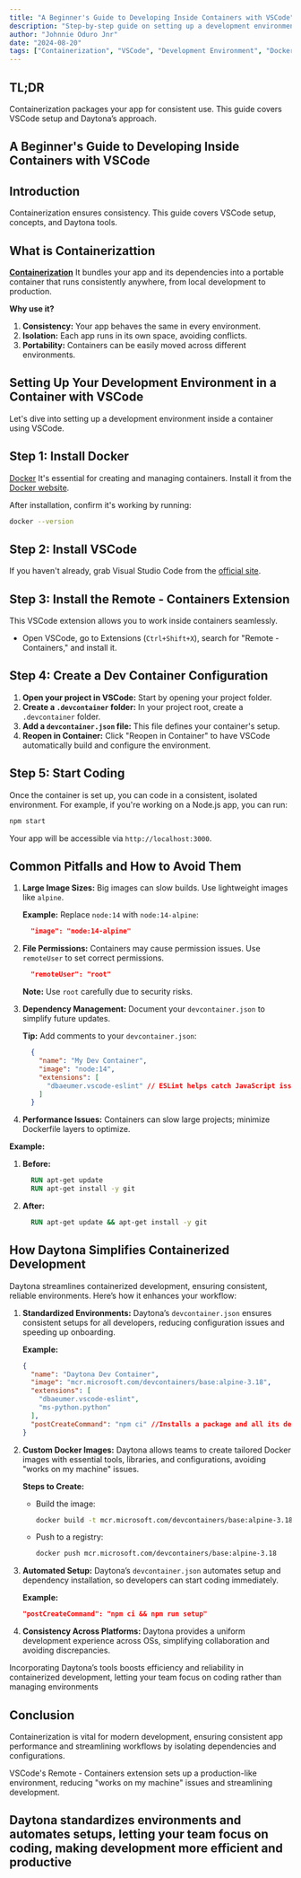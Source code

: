 ```yaml
---
title: "A Beginner's Guide to Developing Inside Containers with VSCode"
description: "Step-by-step guide on setting up a development environment inside a container using VSCode. Learn the basics of containerization, common pitfalls, and how Daytona does it"
author: "Johnnie Oduro Jnr"
date: "2024-08-20"
tags: ["Containerization", "VSCode", "Development Environment", "Docker", "Daytona"] 
---
```


TL;DR
--------

Containerization packages your app for consistent use. This guide covers VSCode setup and Daytona’s approach.

A Beginner's Guide to Developing Inside Containers with VSCode
---------------------------------------------------------------

Introduction
---------------

Containerization ensures consistency. This guide covers VSCode setup, concepts, and Daytona tools.

What is Containerizattion
--------------------------

**[Containerization](https://www.daytona.io/definitions/c/containerization)** It bundles your app and its dependencies into a portable container that runs consistently anywhere, from local development to production.

**Why use it?**

1. **Consistency:** Your app behaves the same in every environment.
2. **Isolation:** Each app runs in its own space, avoiding conflicts.
3. **Portability:** Containers can be easily moved across different environments.

Setting Up Your Development Environment in a Container with VSCode
--------------------------------------------------------------------

Let's dive into setting up a development environment inside a container using VSCode.

Step 1: Install Docker
-----------------------

[Docker](https://www.daytona.io/definitions/d/docker) It's essential for creating and managing containers. Install it from the [Docker website](https://www.docker.com/products/docker-desktop).

After installation, confirm it's working by running:

```bash
docker --version
```

Step 2: Install VSCode
-----------------------

If you haven't already, grab Visual Studio Code from the [official site](https://code.visualstudio.com/).

Step 3: Install the Remote - Containers Extension
--------------------------------------------------

This VSCode extension allows you to work inside containers seamlessly.

- Open VSCode, go to Extensions (`Ctrl+Shift+X`), search for "Remote - Containers," and install it.

Step 4: Create a Dev Container Configuration
---------------------------------------------

1. **Open your project in VSCode:** Start by opening your project folder.
2. **Create a `.devcontainer` folder:** In your project root, create a `.devcontainer` folder.
3. **Add a `devcontainer.json` file:** This file defines your container's setup.
4. **Reopen in Container:** Click "Reopen in Container" to have VSCode automatically build and configure the environment.

Step 5: Start Coding
---------------------

Once the container is set up, you can code in a consistent, isolated environment. For example, if you're working on a Node.js app, you can run:

```bash
npm start
```

Your app will be accessible via `http://localhost:3000`.

Common Pitfalls and How to Avoid Them
--------------------------------------

1. **Large Image Sizes:** Big images can slow builds. Use lightweight images like `alpine`.

   **Example:**
    Replace `node:14` with `node:14-alpine`:

    ```json
      "image": "node:14-alpine"
    ```

2. **File Permissions:** Containers may cause permission issues. Use `remoteUser` to set correct permissions.

    ```json
      "remoteUser": "root"
    ```

   **Note:** Use `root` carefully due to security risks.

3. **Dependency Management:** Document your `devcontainer.json` to simplify future updates.

   **Tip:** Add comments to your `devcontainer.json`:

    ```json
      {
        "name": "My Dev Container",
        "image": "node:14",
        "extensions": [
          "dbaeumer.vscode-eslint" // ESLint helps catch JavaScript issues
        ]
      }
    ```

4. **Performance Issues:** Containers can slow large projects; minimize Dockerfile layers to optimize.

  **Example:**

   1. **Before:**

      ```Dockerfile
        RUN apt-get update
        RUN apt-get install -y git
      ```

   2. **After:**

      ```Dockerfile
        RUN apt-get update && apt-get install -y git
      ```

How Daytona Simplifies Containerized Development
-------------------------------------------------

Daytona streamlines containerized development, ensuring consistent, reliable environments. Here’s how it enhances your workflow:

1. **Standardized Environments:** Daytona’s `devcontainer.json` ensures consistent setups for all developers, reducing configuration issues and speeding up onboarding.

   **Example:**

   ```json
   {
     "name": "Daytona Dev Container",
     "image": "mcr.microsoft.com/devcontainers/base:alpine-3.18",
     "extensions": [
       "dbaeumer.vscode-eslint",
       "ms-python.python"
     ],
     "postCreateCommand": "npm ci" //Installs a package and all its dependencies.
   }
   ```

2. **Custom Docker Images:** Daytona allows teams to create tailored Docker images with essential tools, libraries, and configurations, avoiding "works on my machine" issues.

   **Steps to Create:**
   - Build the image:

     ```bash
     docker build -t mcr.microsoft.com/devcontainers/base:alpine-3.18
     ```

   - Push to a registry:

     ```bash
     docker push mcr.microsoft.com/devcontainers/base:alpine-3.18
     ```

3. **Automated Setup:** Daytona’s `devcontainer.json` automates setup and dependency installation, so developers can start coding immediately.

   **Example:**

   ```json
   "postCreateCommand": "npm ci && npm run setup"
   ```

4. **Consistency Across Platforms:** Daytona provides a uniform development experience across OSs, simplifying collaboration and avoiding discrepancies.

Incorporating Daytona’s tools boosts efficiency and reliability in containerized development, letting your team focus on coding rather than managing environments

Conclusion
----------

Containerization is vital for modern development, ensuring consistent app performance and streamlining workflows by isolating dependencies and configurations.

VSCode's Remote - Containers extension sets up a production-like environment, reducing "works on my machine" issues and streamlining development.

Daytona standardizes environments and automates setups, letting your team focus on coding, making development more efficient and productive
---
